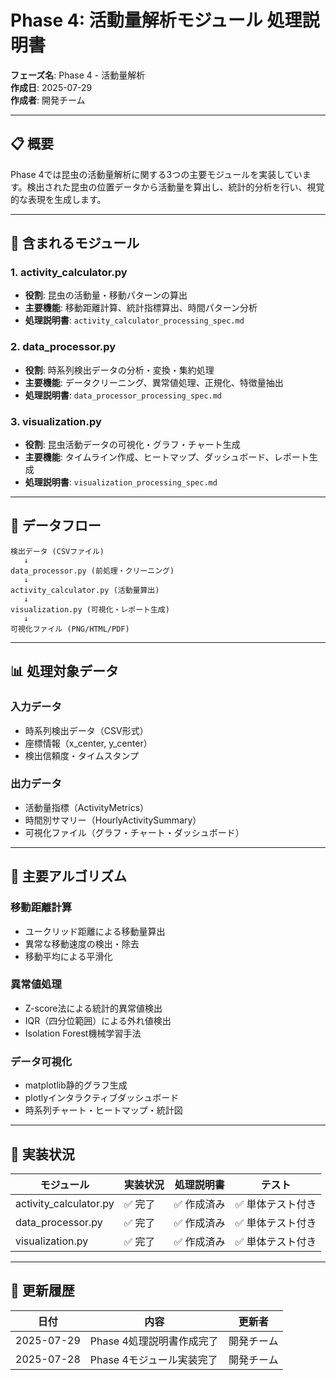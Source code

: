 # Phase 4: 活動量解析モジュール 処理説明書

**フェーズ名**: Phase 4 - 活動量解析  
**作成日**: 2025-07-29  
**作成者**: 開発チーム  

---

## 📋 概要

Phase 4では昆虫の活動量解析に関する3つの主要モジュールを実装しています。検出された昆虫の位置データから活動量を算出し、統計的分析を行い、視覚的な表現を生成します。

---

## 📁 含まれるモジュール

### 1. activity_calculator.py
- **役割**: 昆虫の活動量・移動パターンの算出
- **主要機能**: 移動距離計算、統計指標算出、時間パターン分析
- **処理説明書**: `activity_calculator_processing_spec.md`

### 2. data_processor.py  
- **役割**: 時系列検出データの分析・変換・集約処理
- **主要機能**: データクリーニング、異常値処理、正規化、特徴量抽出
- **処理説明書**: `data_processor_processing_spec.md`

### 3. visualization.py
- **役割**: 昆虫活動データの可視化・グラフ・チャート生成
- **主要機能**: タイムライン作成、ヒートマップ、ダッシュボード、レポート生成
- **処理説明書**: `visualization_processing_spec.md`

---

## 🔄 データフロー

```
検出データ (CSVファイル)
   ↓
data_processor.py (前処理・クリーニング)
   ↓
activity_calculator.py (活動量算出)
   ↓
visualization.py (可視化・レポート生成)
   ↓
可視化ファイル (PNG/HTML/PDF)
```

---

## 📊 処理対象データ

### 入力データ
- 時系列検出データ（CSV形式）
- 座標情報（x_center, y_center）
- 検出信頼度・タイムスタンプ

### 出力データ
- 活動量指標（ActivityMetrics）
- 時間別サマリー（HourlyActivitySummary）
- 可視化ファイル（グラフ・チャート・ダッシュボード）

---

## 🔧 主要アルゴリズム

### 移動距離計算
- ユークリッド距離による移動量算出
- 異常な移動速度の検出・除去
- 移動平均による平滑化

### 異常値処理
- Z-score法による統計的異常値検出
- IQR（四分位範囲）による外れ値検出
- Isolation Forest機械学習手法

### データ可視化
- matplotlib静的グラフ生成
- plotlyインタラクティブダッシュボード
- 時系列チャート・ヒートマップ・統計図

---

## 📝 実装状況

| モジュール | 実装状況 | 処理説明書 | テスト |
|-----------|---------|-----------|-------|
| activity_calculator.py | ✅ 完了 | ✅ 作成済み | ✅ 単体テスト付き |
| data_processor.py | ✅ 完了 | ✅ 作成済み | ✅ 単体テスト付き |
| visualization.py | ✅ 完了 | ✅ 作成済み | ✅ 単体テスト付き |

---

## 🔄 更新履歴

| 日付 | 内容 | 更新者 |
|------|------|--------|
| 2025-07-29 | Phase 4処理説明書作成完了 | 開発チーム |
| 2025-07-28 | Phase 4モジュール実装完了 | 開発チーム |